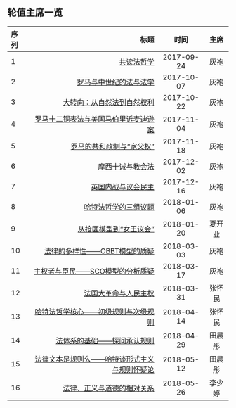

## 轮值主席一览
| 序列      |     标题 |   时间   | 主席|
| :-------- | --------:| :------: |:------: |
| 1    |   [共读法哲学](/doc/series01.md) |  2017-09-24  | 灰袍 |
| 2    |   [罗马与中世纪的法与法学](/doc/series02.md) |  2017-10-07  |灰袍|
| 3    |   [大转向：从自然法到自然权利](/doc/series03.md) |  2017-10-22  |灰袍|
| 4    |   [罗马十二铜表法与美国马伯里诉麦迪逊案](/doc/series04.md) |  2017-11-04  |灰袍|
| 5    |   [罗马的共和政制与“家父权”](/doc/series05.md) |  2017-11-18  |灰袍|
| 6    |   [摩西十诫与教会法](/doc/series06.md) |  2017-12-02  |灰袍|
| 7    |   [英国内战与议会民主](/doc/series07.md) |  2017-12-16 |灰袍|
| 8    |   [哈特法哲学的三组议题](/doc/series08.md)  |  2018-01-06 |灰袍|
| 9    |   [从抢匪模型到“女王议会”](/doc/series09.md)  |  2018-01-20 |夏开业|
| 10    |   [法律的多样性——OBBT模型的质疑](/doc/series10.md)  |  2018-03-03|灰袍|
| 11    |   [主权者与臣民——SCO模型的分析质疑](/doc/series11.md)  |  2018-03-17 |灰袍|
| 12    |   [法国大革命与人民主权](/doc/series12.md)  |  2018-03-31 |张怀民|
| 13    |   [哈特法哲学核心——初级规则与次级规则](/doc/series13.md)  |  2018-04-14 |张怀民|
| 14    |   [法体系的基础——探问承认规则](/doc/series14.md)  |  2018-04-29 |田晨彤|
| 15    |   [法律文本是规则么——哈特谈形式主义与规则怀疑论](/doc/series15.md)  |  2018-05-12 |田晨彤|
| 16    |   [法律、正义与道德的相对关系](/doc/series16.md)  |  2018-05-26 |李少婷|
